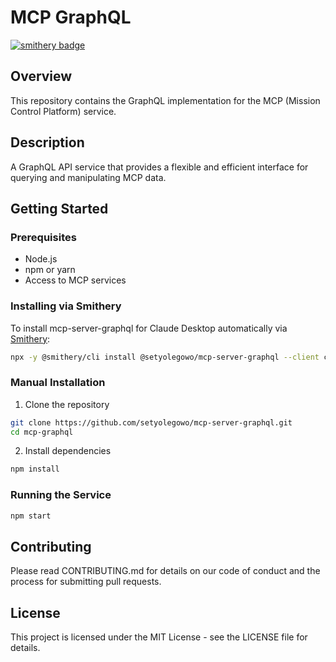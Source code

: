 # MCP GraphQL

[![smithery badge](https://smithery.ai/badge/@setyolegowo/mcp-server-graphql)](https://smithery.ai/server/@setyolegowo/mcp-server-graphql)

## Overview

This repository contains the GraphQL implementation for the MCP (Mission Control Platform) service.

## Description

A GraphQL API service that provides a flexible and efficient interface for querying and manipulating MCP data.

## Getting Started

### Prerequisites

- Node.js
- npm or yarn
- Access to MCP services

### Installing via Smithery

To install mcp-server-graphql for Claude Desktop automatically via [Smithery](https://smithery.ai/server/@setyolegowo/mcp-server-graphql):

```bash
npx -y @smithery/cli install @setyolegowo/mcp-server-graphql --client claude
```

### Manual Installation

1. Clone the repository

```bash
git clone https://github.com/setyolegowo/mcp-server-graphql.git
cd mcp-graphql
```

2. Install dependencies

```bash
npm install
```

### Running the Service

```bash
npm start
```

## Contributing

Please read CONTRIBUTING.md for details on our code of conduct and the process for submitting pull requests.

## License

This project is licensed under the MIT License - see the LICENSE file for details.
